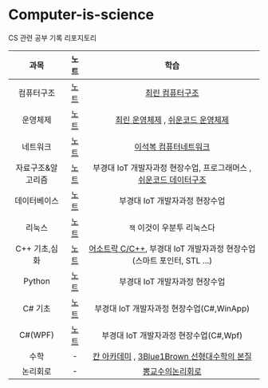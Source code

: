 # Computer-is-science
CS 관련 공부 기록 리포지토리

|과목|노트|학습|
|:--:|:--:|:--:|
|컴퓨터구조|[노트](./ComputerArchitecture/ComputerArchitecture_StudyNote.md)|[최린 컴퓨터구조](https://www.youtube.com/watch?v=I6g4giG59u0&list=PLL3t9Nt4Hrfv-6V3ylNL4N90TztqlSJOe)|
|운영체제|[노트](./OperatinSystem/OS_StudyNote.md)|[최린 운영체제](https://www.youtube.com/watch?v=lAiRp73HdOE&list=PLL3t9Nt4HrfvGwOgy6UhLtS9iVKhlk4pk) , [쉬운코드 운영체제](https://www.youtube.com/watch?v=QmtYKZC0lMU&list=PLcXyemr8ZeoQOtSUjwaer0VMJSMfa-9G-)|
|네트워크|[노트](./Network/NET_StudyNote.md)|[이석복 컴퓨터네트워크](http://www.kocw.net/home/enrolment/enrolmentView.do?cid=6166c077e545b736&lid=dd53ceac302ff18b)|
|자료구조&알고리즘|[노트](https://github.com/Owl-jun/iot-algorithm-2025)|부경대 IoT 개발자과정 현장수업, 프로그래머스 , [쉬운코드 데이터구조](https://www.youtube.com/watch?v=-2YpvLCT5F8&list=PLcXyemr8ZeoR82N8uZuG9xVrFIfdnLd72)|
|데이터베이스|[노트](https://github.com/Owl-jun/iot-database-2025)|부경대 IoT 개발자과정 현장수업|
|리눅스|[노트](https://github.com/Owl-jun/ubuntu)|`책` 이것이 우분투 리눅스다|
|C++ 기초,심화|[노트](https://github.com/Owl-jun/CPPbasic2025)|[어소트락 C/C++](https://www.youtube.com/watch?v=PFc4g8mxOiI&list=PL4SIC1d_ab-aOxWPucn31NHkQvNPHK1D1), 부경대 IoT 개발자과정 현장수업(스마트 포인터, STL ...)|
|Python|[노트](https://github.com/Owl-jun/iot-python-2025)|부경대 IoT 개발자과정 현장수업|
|C# 기초|[노트](https://github.com/Owl-jun/iot-winapp-2025)|부경대 IoT 개발자과정 현장수업(C#,WinApp)|
|C#(WPF)|[노트](https://github.com/Owl-jun/iot-wpf-2025)|부경대 IoT 개발자과정 현장수업(C#,Wpf)|
|수학| - |[칸 아카데미](https://ko.khanacademy.org/profile/me/courses) , [3Blue1Brown 선형대수학의 본질](https://www.youtube.com/watch?v=ic_hG2M2nG0&list=PLkoaXOTFHiqhVDo0nWybNmihCP_4BjOFR)|
|논리회로| - |[뽕교수의논리회로](https://www.youtube.com/watch?v=23kEL4QLhuM&list=PLJV3980uI_JAgynY-Qf1wriiZstONsdn1)|


 
